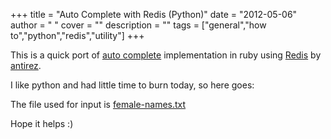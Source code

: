 
+++
title = "Auto Complete with Redis (Python)"
date = "2012-05-06"
author = " "
cover = ""
description = ""
tags = ["general","how to","python","redis","utility"]
+++

This is a quick port of [auto complete](http://antirez.com/post/autocomplete-with-redis.html) implementation in ruby using [Redis](http://redis.io/) by [antirez](http://invece.org/).

 I like python and had little time to burn today, so here goes:

   The file used for input is [female-names.txt](http://antirez.com/misc/female-names.txt)

 Hope it helps :)



